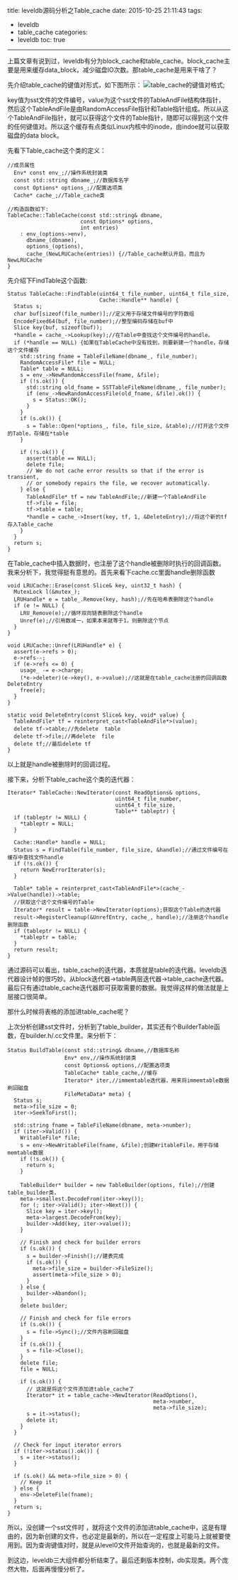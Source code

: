 title: leveldb源码分析之Table_cache
date: 2015-10-25 21:11:43
tags:
- leveldb
- table_cache
categories:
- leveldb
toc: true

---

上篇文章有说到过，leveldb有分为block_cache和table_cache。block_cache主要是用来缓存data_block，减少磁盘IO次数。那table_cache是用来干啥了？

先介绍table_cache的键值对形式，如下图所示：
![table_cache的键值对格式](http://7xjnip.com1.z0.glb.clouddn.com/luodw--Table_cache.jpg "");

key值为sst文件的文件编号，value为这个sst文件的TableAndFile结构体指针，然后这个TableAndFile是由RandomAccessFile指针和Table指针组成。所以从这个TableAndFile指针，就可以获得这个文件的Table指针，随即可以得到这个文件的任何键值对。所以这个缓存有点类似Linux内核中的inode，由indoe就可以获取磁盘的data block。

先看下Table_cache这个类的定义：
```
//成员属性
  Env* const env_;//操作系统封装类
  const std::string dbname_;//数据库名字
  const Options* options_;//配置选项类
  Cache* cache_;//Table_cache类

//构造函数如下:
TableCache::TableCache(const std::string& dbname,
                       const Options* options,
                       int entries)
    : env_(options->env),
      dbname_(dbname),
      options_(options),
      cache_(NewLRUCache(entries)) {//Table_cache默认开启，而且为NewLRUCache
}
```
先介绍下FindTable这个函数:
```
Status TableCache::FindTable(uint64_t file_number, uint64_t file_size,
                             Cache::Handle** handle) {
  Status s;
  char buf[sizeof(file_number)];//定义用于存储文件编号的字符数组
  EncodeFixed64(buf, file_number);//整型编码存储在buf中
  Slice key(buf, sizeof(buf));
  *handle = cache_->Lookup(key);//在Table中查找这个文件编号的handle。
  if (*handle == NULL) {如果在TableCache中没有找到，则要新建一个handle，存储这个文件缓存
    std::string fname = TableFileName(dbname_, file_number);
    RandomAccessFile* file = NULL;
    Table* table = NULL;
    s = env_->NewRandomAccessFile(fname, &file);
    if (!s.ok()) {
      std::string old_fname = SSTTableFileName(dbname_, file_number);
      if (env_->NewRandomAccessFile(old_fname, &file).ok()) {
        s = Status::OK();
      }
    }
    if (s.ok()) {
      s = Table::Open(*options_, file, file_size, &table);//打开这个文件的Table，存储在*table
    }

    if (!s.ok()) {
      assert(table == NULL);
      delete file;
      // We do not cache error results so that if the error is transient,
      // or somebody repairs the file, we recover automatically.
    } else {
      TableAndFile* tf = new TableAndFile;//新建一个TableAndFile
      tf->file = file;
      tf->table = table;
      *handle = cache_->Insert(key, tf, 1, &DeleteEntry);//将这个新的tf存入Table_cache
    }
  }
  return s;
}
```
在Table_cache中插入数据时，也注册了这个handle被删除时执行的回调函数。我来分析下，我觉得挺有意思的。首先来看下cache.cc里面handle删除函数
```
void LRUCache::Erase(const Slice& key, uint32_t hash) {
  MutexLock l(&mutex_);
  LRUHandle* e = table_.Remove(key, hash);//先在哈希表删除这个handle
  if (e != NULL) {
    LRU_Remove(e);//循环双向链表删除这个handle
    Unref(e);//引用数减一，如果本来就等于1，则删除这个节点
  }
}

void LRUCache::Unref(LRUHandle* e) {
  assert(e->refs > 0);
  e->refs--;
  if (e->refs <= 0) {
    usage_ -= e->charge;
    (*e->deleter)(e->key(), e->value);//这就是在table_cache注册的回调函数DeleteEntry
    free(e);
  }
}

static void DeleteEntry(const Slice& key, void* value) {
  TableAndFile* tf = reinterpret_cast<TableAndFile*>(value);
  delete tf->table;//先delete  table
  delete tf->file;//再delete  file
  delete tf;//最后delete tf
}
```
以上就是handle被删除时的回调过程。

接下来，分析下table_cache这个类的迭代器：
```
Iterator* TableCache::NewIterator(const ReadOptions& options,
                                  uint64_t file_number,
                                  uint64_t file_size,
                                  Table** tableptr) {
  if (tableptr != NULL) {
    *tableptr = NULL;
  }

  Cache::Handle* handle = NULL;
  Status s = FindTable(file_number, file_size, &handle);//通过文件编号在缓存中查找文件handle
  if (!s.ok()) {
    return NewErrorIterator(s);
  }

  Table* table = reinterpret_cast<TableAndFile*>(cache_->Value(handle))->table;
  //获取这个这个文件编号的Table
  Iterator* result = table->NewIterator(options);获取这个Table的迭代器
  result->RegisterCleanup(&UnrefEntry, cache_, handle);//注册这个handle删除函数
  if (tableptr != NULL) {
    *tableptr = table;
  }
  return result;
}
```
通过源码可以看出，table_cache的迭代器，本质就是table的迭代器。leveldb迭代器设计帧的很巧妙。从block迭代器->table两层迭代器->table_cache迭代器。最后只有通过table_cache迭代器即可获取需要的数据。我觉得这样的做法就是上层接口很简单。

那什么时候将表格的添加进table_cache呢？

上次分析创建sst文件时，分析到了table_builder，其实还有个BuilderTable函数，在builder.h/.cc文件里。来分析下：
```
Status BuildTable(const std::string& dbname,//数据库名称
                  Env* env,//操作系统封装类
                  const Options& options,//配置选项类
                  TableCache* table_cache,//缓存
                  Iterator* iter,//immemtable迭代器，用来将immemtable数据刷回磁盘
                  FileMetaData* meta) {
  Status s;
  meta->file_size = 0;
  iter->SeekToFirst();

  std::string fname = TableFileName(dbname, meta->number);
  if (iter->Valid()) {
    WritableFile* file;
    s = env->NewWritableFile(fname, &file);创建WritableFile，用于存储memtable数据
    if (!s.ok()) {
      return s;
    }

    TableBuilder* builder = new TableBuilder(options, file);//创建table_builder类，
    meta->smallest.DecodeFrom(iter->key());
    for (; iter->Valid(); iter->Next()) {
      Slice key = iter->key();
      meta->largest.DecodeFrom(key);
      builder->Add(key, iter->value());
    }

    // Finish and check for builder errors
    if (s.ok()) {
      s = builder->Finish();//建表完成
      if (s.ok()) {
        meta->file_size = builder->FileSize();
        assert(meta->file_size > 0);
      }
    } else {
      builder->Abandon();
    }
    delete builder;

    // Finish and check for file errors
    if (s.ok()) {
      s = file->Sync();//文件内容刷回磁盘
    }
    if (s.ok()) {
      s = file->Close();
    }
    delete file;
    file = NULL;

    if (s.ok()) {
      // 这就是将这个文件添加进table_cache了
      Iterator* it = table_cache->NewIterator(ReadOptions(),
                                              meta->number,
                                              meta->file_size);
      s = it->status();
      delete it;
    }
  }

  // Check for input iterator errors
  if (!iter->status().ok()) {
    s = iter->status();
  }

  if (s.ok() && meta->file_size > 0) {
    // Keep it
  } else {
    env->DeleteFile(fname);
  }
  return s;
}
```
所以，没创建一个sst文件时 ，就将这个文件的添加进table_cache中，这是有理由的，因为新创建的文件，也必定是最新的，所以在一定程度上可能马上就被要使用到。因为查询键值对时，就是从level0文件开始查询的，也就是最新的文件。

到这边，leveldb三大组件都分析结束了。最后还剩版本控制，db实现类。两个庞然大物，后面再慢慢分析了。
